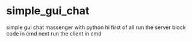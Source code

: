 # simple_gui_chat
simple gui chat massenger with python
hi
first of all run the server block code in cmd next run the client in cmd
